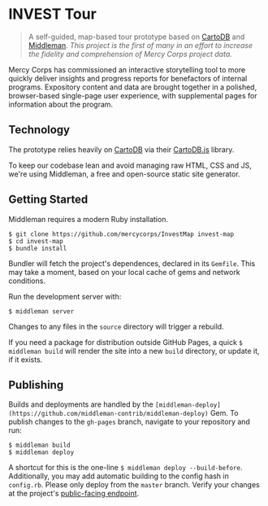 # INVEST Tour

> A self-guided, map-based tour prototype based on [CartoDB](https://cartodb.com/) and [Middleman](http://middlemanapp.com/). *This project is the first of many in an effort to increase the fidelity and comprehension of Mercy Corps project data.*

Mercy Corps has commissioned an interactive storytelling tool to more quickly deliver insights and progress reports for benefactors of internal programs. Expository content and data are brought together in a polished, browser-based single-page user experience, with supplemental pages for information about the program.

## Technology

The prototype relies heavily on [CartoDB](https://cartodb.com/) via their [CartoDB.js](http://docs.cartodb.com/cartodb-platform/cartodb-js.html) library.

To keep our codebase lean and avoid managing raw HTML, CSS and JS, we're using Middleman, a free and open-source static site generator.

## Getting Started

Middleman requires a modern Ruby installation.

```
$ git clone https://github.com/mercycorps/InvestMap invest-map
$ cd invest-map
$ bundle install
```

Bundler will fetch the project's dependences, declared in its `Gemfile`. This may take a moment, based on your local cache of gems and network conditions.

Run the development server with:

```
$ middleman server
```

Changes to any files in the `source` directory will trigger a rebuild.

If you need a package for distribution outside GitHub Pages, a quick `$ middleman build` will render the site into a new `build` directory, or update it, if it exists.

## Publishing

Builds and deployments are handled by the `[middleman-deploy](https://github.com/middleman-contrib/middleman-deploy)` Gem. To publish changes to the `gh-pages` branch, navigate to your repository and run:

```
$ middleman build
$ middleman deploy
```
A shortcut for this is the one-line `$ middleman deploy --build-before`. Additionally, you may add automatic building to the config hash in `config.rb`. Please only deploy from the `master` branch. Verify your changes at the project's [public-facing endpoint](http://mercycorps.github.io/InvestMap/).
